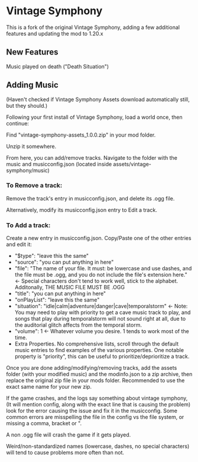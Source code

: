 # Vintage Symphony
This is a fork of the original Vintage Symphony, adding a few additional features and updating the mod to 1.20.x

## New Features
Music played on death ("Death Situation")

## Adding Music
(Haven't checked if Vintage Symphony Assets download automatically still, but they should.)

Following your first install of Vintage Symphony, load a world once, then continue:

Find "vintage-symphony-assets_1.0.0.zip" in your mod folder.

Unzip it somewhere.

From here, you can add/remove tracks. Navigate to the folder with the music and musicconfig.json (located inside assets/vintage-symphony/music)

### To Remove a track:

Remove the track's entry in musicconfig.json, and delete its .ogg file.

Alternatively, modify its musicconfig.json entry to Edit a track.

### To Add a track:

Create a new entry in musicconfig.json. Copy/Paste one of the other entries and edit it:

- "$type": "leave this the same"
- "source": "you can put anything in here"
- "file": "The name of your file. It must: be lowercase and use dashes, and the file must be .ogg, and you do not include the file's extension here." <- Special characters don't tend to work well, stick to the alphabet. Additonally, THE MUSIC FILE MUST BE .OGG
- "title": "you can put anything in here"
- "onPlayList": "leave this the same"
- "situation": "idle|calm|adventure|danger|cave|temporalstorm" <- Note: You may need to play with priority to get a cave music track to play, and songs that play during temporalstorm will not sound right at all, due to the auditorial glitch affects from the temporal storm.
- "volume": 1 <- Whatever volume you desire. 1 tends to work most of the time.
- Extra Properties. No comprehensive lists, scroll through the default music entries to find examples of the various properties. One notable property is "priority", this can be useful to prioritize/deprioritize a track.

Once you are done adding/modifying/removing tracks, add the assets folder (with your modified music) and the modinfo.json to a zip archive, then replace the original zip file in your mods folder. Recommended to use the exact same name for your new zip.

If the game crashes, and the logs say something about vintage symphony, (It will mention config, along with the exact line that is causing the problem) look for the error causing the issue and fix it in the musicconfig. Some common errors are misspelling the file in the config vs the file system, or missing a comma, bracket or ".

A non .ogg file will crash the game if it gets played.

Weird/non-standardized names (lowercase, dashes, no special characters) will tend to cause problems more often than not.

